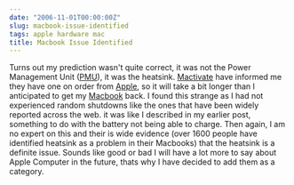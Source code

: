 ```yaml
---
date: "2006-11-01T00:00:00Z"
slug: macbook-issue-identified
tags: apple hardware mac
title: Macbook Issue Identified
---
```


Turns out my prediction wasn't quite correct, it was not the Power Management
Unit ([PMU][]), it was the heatsink. [Mactivate][] have informed me they have
one on order from [Apple][], so it will take a bit longer than I anticipated
to get my [Macbook][] back. I found this strange as I had not experienced
random shutdowns like the ones that have been widely reported across the web.
it was like I described in my earlier post, something to do with the battery
not being able to charge. Then again, I am no expert on this and their is wide
evidence (over 1600 people have identified heatsink as a problem in their
Macbooks) that the heatsink is a definite issue. Sounds like good or bad I
will have a lot more to say about Apple Computer in the future, thats why I
have decided to add them as a category.

[PMU]: http://docs.info.apple.com/article.html?artnum=303319
[Mactivate]: http://www.mactivate.ie/
[Apple]: http://www.apple.ie/
[Macbook]: http://www.apple.com/macbook/macbook.html
